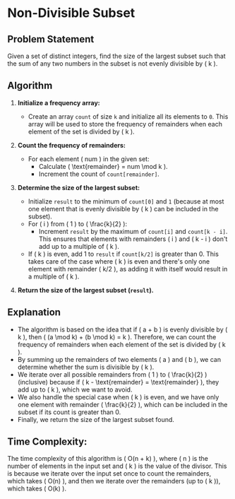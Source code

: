 # Non-Divisible Subset

## Problem Statement

Given a set of distinct integers, find the size of the largest subset such that the sum of any two numbers in the subset is not evenly divisible by \( k \).

## Algorithm

1. **Initialize a frequency array:**

   - Create an array `count` of size `k` and initialize all its elements to `0`. This array will be used to store the frequency of remainders when each element of the set is divided by \( k \).

2. **Count the frequency of remainders:**

   - For each element \( num \) in the given set:
     - Calculate \( \text{remainder} = num \mod k \).
     - Increment the count of `count[remainder]`.

3. **Determine the size of the largest subset:**

   - Initialize `result` to the minimum of `count[0]` and `1` (because at most one element that is evenly divisible by \( k \) can be included in the subset).
   - For \( i \) from \( 1 \) to \( \frac{k}{2} \):
     - Increment `result` by the maximum of `count[i]` and `count[k - i]`. This ensures that elements with remainders \( i \) and \( k - i \) don't add up to a multiple of \( k \).
   - If \( k \) is even, add 1 to `result` if `count[k/2]` is greater than 0. This takes care of the case where \( k \) is even and there's only one element with remainder \( k/2 \), as adding it with itself would result in a multiple of \( k \).

4. **Return the size of the largest subset (`result`).**

## Explanation

- The algorithm is based on the idea that if \( a + b \) is evenly divisible by \( k \), then \( (a \mod k) + (b \mod k) = k \). Therefore, we can count the frequency of remainders when each element of the set is divided by \( k \).
- By summing up the remainders of two elements \( a \) and \( b \), we can determine whether the sum is divisible by \( k \).
- We iterate over all possible remainders from \( 1 \) to \( \frac{k}{2} \) (inclusive) because if \( k - \text{remainder} = \text{remainder} \), they add up to \( k \), which we want to avoid.
- We also handle the special case when \( k \) is even, and we have only one element with remainder \( \frac{k}{2} \), which can be included in the subset if its count is greater than 0.
- Finally, we return the size of the largest subset found.

## Time Complexity:

The time complexity of this algorithm is \( O(n + k) \), where \( n \) is the number of elements in the input set and \( k \) is the value of the divisor. This is because we iterate over the input set once to count the remainders, which takes \( O(n) \), and then we iterate over the remainders (up to \( k \)), which takes \( O(k) \).

